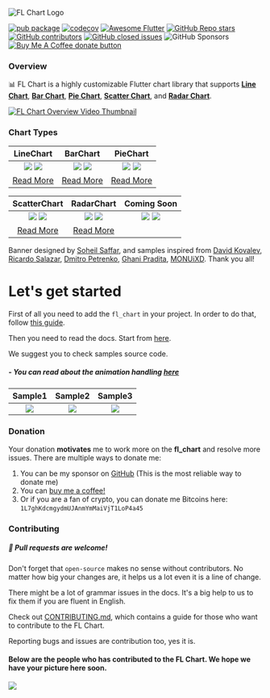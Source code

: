 ![FL Chart Logo](https://github.com/imaNNeo/fl_chart/raw/main/repo_files/images/landing_logo.png)

[![pub package](https://img.shields.io/pub/v/fl_chart.svg)](https://pub.dartlang.org/packages/fl_chart)
[![codecov](https://codecov.io/gh/imaNNeo/fl_chart/branch/main/graph/badge.svg?token=XBhsIZBbZG)](https://codecov.io/gh/imaNNeo/fl_chart)
<a href="https://github.com/Solido/awesome-flutter#charts"><img src="https://img.shields.io/badge/awesome-flutter-blue.svg?longCache=true" alt="Awesome Flutter"></a>
<a href="https://pub.dev/packages/fl_chart"><img alt="GitHub Repo stars" src="https://img.shields.io/github/stars/imaNNeo/fl_chart"></a>
<a href="https://github.com/imaNNeo/fl_chart/graphs/contributors"><img alt="GitHub contributors" src="https://img.shields.io/github/contributors/imaNNeo/fl_chart"></a>
<a href="https://githubc.com/imaNNeo/fl_chart/issues?q=is%3Aissue+is%3Aclosed"><img src="https://img.shields.io/github/issues-closed-raw/imaNNeo/fl_chart" alt="GitHub closed issues"></a>
![GitHub Sponsors](https://img.shields.io/github/sponsors/imaNNeo) 
<span class="badge-buymeacoffee">
<a href="https://www.buymeacoffee.com/fl_chart" title="Donate to this project using Buy Me A Coffee"><img src="https://img.shields.io/badge/buy%20me%20a%20coffee-donate-yellow.svg" alt="Buy Me A Coffee donate button" /></a>
</span>

### Overview
📊 FL Chart is a highly customizable Flutter chart library that supports **[Line Chart](https://app.flchart.dev/#/line)**, **[Bar Chart](https://app.flchart.dev/#/bar)**, **[Pie Chart](https://app.flchart.dev/#/pie)**, **[Scatter Chart](https://app.flchart.dev/#/scatter)**, and **[Radar Chart](https://app.flchart.dev/#/radar)**.

[![FL Chart Overview Video Thumbnail](https://github.com/imaNNeo/fl_chart/raw/main/repo_files/images/landing_logo.png)](https://youtu.be/hVRU-kpKNjQ)

### Chart Types

|LineChart	|BarChart		|PieChart		|
|:------------:|:------------:|:-------------:|
|	[![](https://github.com/imaNNeo/fl_chart/raw/main/repo_files/images/line_chart/line_chart_sample_1.gif)](https://github.com/imaNNeo/fl_chart/blob/main/repo_files/documentations/line_chart.md#sample-1-source-code) [![](https://github.com/imaNNeo/fl_chart/raw/main/repo_files/images/line_chart/line_chart_sample_2.gif)](https://github.com/imaNNeo/fl_chart/blob/main/repo_files/documentations/line_chart.md#sample-2-source-code)  |	[![](https://github.com/imaNNeo/fl_chart/raw/main/repo_files/images/bar_chart/bar_chart_sample_1.gif)](https://github.com/imaNNeo/fl_chart/blob/main/repo_files/documentations/bar_chart.md#sample-1-source-code) [![](https://github.com/imaNNeo/fl_chart/raw/main/repo_files/images/bar_chart/bar_chart_sample_2.gif)](https://github.com/imaNNeo/fl_chart/blob/main/repo_files/documentations/bar_chart.md#sample-2-source-code)  | [![](https://github.com/imaNNeo/fl_chart/raw/main/repo_files/images/pie_chart/pie_chart_sample_1.gif)](https://github.com/imaNNeo/fl_chart/blob/main/repo_files/documentations/pie_chart.md#sample-1-source-code) [![](https://github.com/imaNNeo/fl_chart/raw/main/repo_files/images/pie_chart/pie_chart_sample_2.gif)](https://github.com/imaNNeo/fl_chart/blob/main/repo_files/documentations/pie_chart.md#sample-2-source-code) |
|[Read More](https://github.com/imaNNeo/fl_chart/blob/main/repo_files/documentations/line_chart.md)|[Read More](https://github.com/imaNNeo/fl_chart/blob/main/repo_files/documentations/bar_chart.md)|[Read More](https://github.com/imaNNeo/fl_chart/blob/main/repo_files/documentations/pie_chart.md)|

|ScatterChart	|RadarChart| Coming Soon|
|:------------:|:------------:|:-------------:|
|	[![](https://github.com/imaNNeo/fl_chart/raw/main/repo_files/images/scatter_chart/scatter_chart_sample_1.gif)](https://github.com/imaNNeo/fl_chart/blob/main/repo_files/documentations/scatter_chart.md#sample-1-source-code) [![](https://github.com/imaNNeo/fl_chart/raw/main/repo_files/images/scatter_chart/scatter_chart_sample_2.gif)](https://github.com/imaNNeo/fl_chart/blob/main/repo_files/documentations/scatter_chart.md#sample-2-source-code)  |	![](https://github.com/imaNNeo/fl_chart/raw/main/repo_files/images/radar_chart/radar_chart_sample_1.jpg)  ![](https://github.com/imaNNeo/fl_chart/raw/main/repo_files/images/blank.jpg)|![](https://github.com/imaNNeo/fl_chart/raw/main/repo_files/images/blank.jpg) ![](https://github.com/imaNNeo/fl_chart/raw/main/repo_files/images/blank.jpg)|
|[Read More](https://github.com/imaNNeo/fl_chart/blob/main/repo_files/documentations/scatter_chart.md)|[Read More](https://github.com/imaNNeo/fl_chart/blob/main/repo_files/documentations/radar_chart.md)||

Banner designed by [Soheil Saffar](https://www.linkedin.com/in/soheilsaffar), and
samples inspired from
[David Kovalev](https://dribbble.com/shots/5560237-Live-Graphs-XD),
[Ricardo Salazar](https://dribbble.com/shots/1956890-Data-Stats),
[Dmitro Petrenko](https://dribbble.com/shots/5425378-Mobile-Application-Dashboard-for-Stock-Platform),
[Ghani Pradita](https://dribbble.com/shots/6379476-Calories-Management-App),
[MONUiXD](https://www.uplabs.com/posts/chart-pie-chart-bar-chart).
Thank you all!



# Let's get started

First of all you need to add the `fl_chart` in your project. In order to do that, follow [this guide](https://pub.dev/packages/fl_chart/install).

Then you need to read the docs. Start from [here](https://github.com/imaNNeo/fl_chart/blob/main/repo_files/documentations/index.md).

We suggest you to check samples source code.

##### - You can read about the animation handling [here](https://github.com/imaNNeo/fl_chart/blob/main/repo_files/documentations/handle_animations.md)
|Sample1	|Sample2		|Sample3		|
|:------------:|:------------:|:-------------:|
|	[![](https://github.com/imaNNeo/fl_chart/raw/main/repo_files/images/line_chart/line_chart_sample_1_anim.gif)](https://github.com/imaNNeo/fl_chart/blob/main/repo_files/documentations/line_chart.md#sample-1-source-code)   |	[![](https://github.com/imaNNeo/fl_chart/raw/main/repo_files/images/line_chart/line_chart_sample_2_anim.gif)](https://github.com/imaNNeo/fl_chart/blob/main/repo_files/documentations/line_chart.md#sample-2-source-code) | [![](https://github.com/imaNNeo/fl_chart/raw/main/repo_files/images/bar_chart/bar_chart_sample_1_anim.gif)](https://github.com/imaNNeo/fl_chart/blob/main/repo_files/documentations/bar_chart.md#sample-1-source-code) |


### Donation
Your donation **motivates** me to work more on the **fl_chart** and resolve more issues.
There are multiple ways to donate me:

1. You can be my sponsor on [GitHub](https://github.com/sponsors/imaNNeo) (This is the most reliable way to donate me)
2. You can <a href="https://www.buymeacoffee.com/fl_chart">buy me a coffee!</a>
3. Or if you are a fan of crypto, you can donate me Bitcoins here: `1L7ghKdcmgydmUJAnmYmMaiVjT1LoP4a45`

### Contributing
##### :beer: Pull requests are welcome!
Don't forget that `open-source` makes no sense without contributors. No matter how big your changes are, it helps us a lot even it is a line of change.

There might be a lot of grammar issues in the docs. It's a big help to us to fix them if you are fluent in English.

Check out [CONTRIBUTING.md](https://github.com/imaNNeo/fl_chart/blob/main/CONTRIBUTING.md), which contains a guide for those who want to contribute to the FL Chart.

Reporting bugs and issues are contribution too, yes it is.

#### Below are the people who has contributed to the FL Chart. We hope we have your picture here soon.
[![](https://opencollective.com/fl_chart/contributors.svg?width=890&button=false)](https://github.com/imaNNeo/fl_chart/graphs/contributors)
